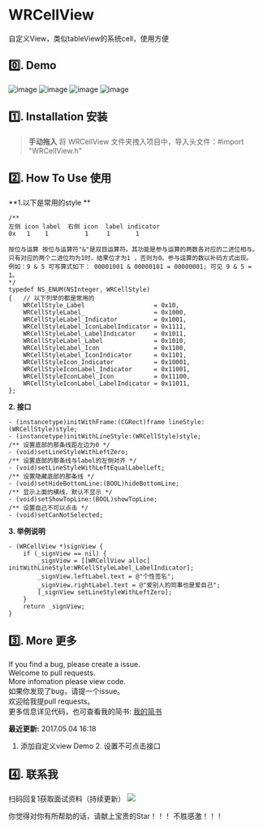 # WRCellView
自定义View，类似tableView的系统cell，使用方便

## 0️⃣. Demo 
![image](https://github.com/wangrui460/WRCellView/raw/master/screenshots/微信个人信息.png)
![image](https://github.com/wangrui460/WRCellView/raw/master/screenshots/高德地图我的.png)
![image](https://github.com/wangrui460/WRCellView/raw/master/screenshots/NBA更多.png)
![image](https://github.com/wangrui460/WRCellView/raw/master/screenshots/自定义view.png)

## 1️⃣. Installation 安装

> **手动拖入**
> 将 WRCellView 文件夹拽入项目中，导入头文件：#import "WRCellView.h"

## 2️⃣. How To Use 使用

**1.以下是常用的style **
```
/**
左侧 icon label  右侧 icon  label indicator
0x   1    1          1     1       1

按位与运算 按位与运算符"&"是双目运算符。其功能是参与运算的两数各对应的二进位相与。只有对应的两个二进位均为1时，结果位才为1 ，否则为0。参与运算的数以补码方式出现。
例如：9 & 5 可写算式如下： 00001001 & 00000101 = 00000001; 可见 9 & 5 = 1。
*/
typedef NS_ENUM(NSInteger, WRCellStyle)
{   // 以下列举的都是常用的
    WRCellStyle_Label                   = 0x10,
    WRCellStyleLabel_                   = 0x1000,
    WRCellStyleLabel_Indicator          = 0x1001,
    WRCellStyleLabel_IconLabelIndicator = 0x1111,
    WRCellStyleLabel_LabelIndicator     = 0x1011,
    WRCellStyleLabel_Label              = 0x1010,
    WRCellStyleLabel_Icon               = 0x1100,
    WRCellStyleLabel_IconIndicator      = 0x1101,
    WRCellStyleIcon_Indicator           = 0x10001,
    WRCellStyleIconLabel_Indicator      = 0x11001,
    WRCellStyleIconLabel_Icon           = 0x11100,
    WRCellStyleIconLabel_LabelIndicator = 0x11011,
};
```

**2. 接口**
```
- (instancetype)initWithFrame:(CGRect)frame lineStyle:(WRCellStyle)style;
- (instancetype)initWithLineStyle:(WRCellStyle)style;
/** 设置底部的那条线距左边为0 */
- (void)setLineStyleWithLeftZero;
/** 设置底部的那条线与label的左侧对齐 */
- (void)setLineStyleWithLeftEqualLabelLeft;
/** 设置隐藏底部的那条线 */
- (void)setHideBottomLine:(BOOL)hideBottomLine;
/** 显示上面的横线，默认不显示 */
- (void)setShowTopLine:(BOOL)showTopLine;
/** 设置自己不可以点击 */
- (void)setCanNotSelected;
```

**3. 举例说明**
```
- (WRCellView *)signView {
    if (_signView == nil) {
        _signView = [[WRCellView alloc] initWithLineStyle:WRCellStyleLabel_LabelIndicator];
        _signView.leftLabel.text = @"个性签名";
        _signView.rightLabel.text = @"爱别人的同事也是爱自己";
        [_signView setLineStyleWithLeftZero];
    }
    return _signView;
}
```


## 3️⃣. More 更多 

If you find a bug, please create a issue.  
Welcome to pull requests.  
More infomation please view code.  
如果你发现了bug，请提一个issue。  
欢迎给我提pull requests。  
更多信息详见代码，也可查看我的简书: [我的简书](http://www.jianshu.com/p/540a7e6f7b40)

**最近更新:** 
2017.05.04 16:18
1. 添加自定义view Demo  2. 设置不可点击接口


## 4️⃣. 联系我
扫码回复1获取面试资料（持续更新）
![](https://user-images.githubusercontent.com/11909313/123933944-6a4abe00-d9c5-11eb-83ca-379313a2af7c.png)

你觉得对你有所帮助的话，请献上宝贵的Star！！！ 不胜感激！！！

